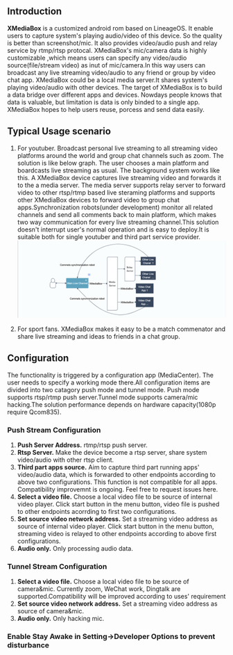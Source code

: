 Introduction
------------
**XMediaBox** is a customized android rom based on LineageOS. It enable users to capture system's playing audio/video of this device. So the quality is better than screenshot/mic. It also provides video/audio push and relay service by rtmp/rtsp protocal. 
XMediaBox's mic/camera data is highly customizable ,which means users can  specify any video/audio source(file/stream video) as inut of mic/camera.In this way users can broadcast any live streaming video/audio to any friend or group by video chat app.
XMediaBox could be a local media server.It shares system's playing video/audio with other devices.
The target of XMediaBox is to build a data bridge over different apps and devices. Nowdays people knows that data is valuable, but limitation is data is only binded to a single app.
XMediaBox hopes to help users reuse, porcess and send data easily. 



Typical Usage scenario
-----------
1. For youtuber. Broadcast personal live streaming to all streaming video platforms around the world and group chat channels such as zoom.
The solution is like below graph. The user chooses a main platform and boardcasts live streaming as usual. The background system works like this. A XMediaBox device captures live streaming video and forwards it to the a media server. The media server supports relay server to forward video to other rtsp/rtmp based live steraming platforms and supports other XMediaBox devices to forward video to group chat apps.Synchronization robots(under development)  monitor all related channels and send all comments back to main platform, which makes two way communication for every live streaming channel.This solution doesn't interrupt user's normal operation and is easy to deploy.It is suitable both for single youtuber and third part service provider.
![Image text](http://github.com/mullennix703/XMediaBox/raw/master/images/XMediaBox.png)

2. For sport fans. XMediaBox makes it easy to be a match commenator and share live streaming and ideas to friends in a chat group. 



Configuration 
-------
The functionality is triggered by a configuration app (MediaCenter). The user needs to specify a working mode there.All configuration items are divided into two catagory push mode and tunnel mode.
Push mode supports rtsp/rtmp push server.Tunnel mode supports camera/mic hacking.The solution performance depends on hardware capacity(1080p require Qcom835).
### Push Stream Configuration
1. **Push Server Address.** rtmp/rtsp push server.
2. **Rtsp Server.** Make the device become a rtsp server, share system video/audio with other rtsp client.
3. **Third part apps source.** Aim to capture third part running apps' video/audio data, which is forwarded to other endpoints according to above two configurations. This function is not compatible for all apps. Compatibility improvemnt is ongoing. Feel free to request issues here.
4. **Select a video file.** Choose a local video file to be source of internal video player. Click start button in the menu button, video file is pushed to other endpoints acorrding to first two configurations.
5. **Set source video network address.** Set a streaming video address as source of internal video player. Click start button in the menu button, streaming video is relayed to other endpoints according to above first configurations.
6. **Audio only.** Only processing audio data.

### Tunnel Stream Configuration
1. **Select a video file.** Choose a local video file to be source of camera&mic. Currently zoom, WeChat work, Dingtalk are supported.Compatibility will be improved according to uses' requirement
5. **Set source video network address.** Set a streaming video address as source of camera&mic. 
6. **Audio only.** Only hacking mic.

### Enable Stay Awake in Setting->Developer Options to prevent disturbance


